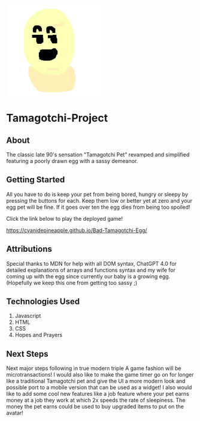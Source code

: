 ![smirking poorly drawn egg picture](assets/bad-egg.png)
# Tamagotchi-Project


## About
The classic late 90's sensation "Tamagotchi Pet" revamped and simplified featuring a poorly drawn egg with a sassy demeanor.

## Getting Started
All you have to do is keep your pet from being bored, hungry or sleepy by pressing the buttons for each. Keep them low or better yet at zero and your egg pet will be fine. If it goes over ten the egg dies from being too spoiled!

Click the link below to play the deployed game!

https://cyanidepineapple.github.io/Bad-Tamagotchi-Egg/
## Attributions
Special thanks to MDN for help with all DOM syntax, ChatGPT 4.0 for detailed explanations of arrays and functions syntax and my wife for coming up with the egg since currently our baby is a growing egg. (Hopefully we keep this one from getting too sassy ;)

## Technologies Used
1. Javascript
1. HTML
1. CSS
1. Hopes and Prayers

## Next Steps
Next major steps following in true modern triple A game fashion will be microtransactions! I would also like to make the game timer go on for longer like a traditional Tamagotchi pet and give the UI a more modern look and possible port to a mobile version that can be used as a widget! I also would like to add some cool new features like a job feature where your pet earns money at a job they work at which 2x speeds the rate of sleepiness. The money the pet earns could be used to buy upgraded items to put on the avatar!